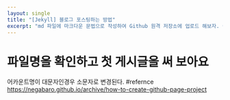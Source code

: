 ```yaml
---
layout: single
title: "[Jekyll] 블로그 포스팅하는 방법"
excerpt: "md 파일에 마크다운 문법으로 작성하여 Github 원격 저장소에 업로드 해보자. 에디터는 Visual Studio code 사용! 로컬 서버에서 확인도 해보자. "
---
```

# 파일명을 확인하고 첫 게시글을 써 보아요
어카운트명이 대문자인경우 소문자로 변경된다.
#refernce
https://negabaro.github.io/archive/how-to-create-github-page-project
